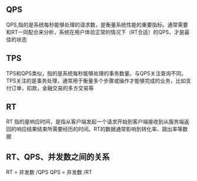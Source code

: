 ## QPS
QPS,指的是系统每秒能够处理的请求数，是衡量系统性能的重要指标。通常需要和RT一同配合来分析，系统在用户体验正常的情况下（RT合适）的QPS，才是最佳的状态

## TPS
TPS和QPS类似，指的是系统每秒能够处理的事务数量。与QPS关注查询不同，TPS关注的是事务处理，通常用于衡量多个步骤或操作才能够完成的业务，比如支付订单，扣款，金融交易的多方交易等

## RT
RT 指的是响应时间，是指从客户端发起一个请求开始到客户端接收到从服务端返回的响应结果结束所需要经历的时间。RT的数据通常影响到转化率、跳出率等数据

## RT、QPS、并发数之间的关系
RT = 并发数 /QPS
QPS = 并发数 /RT


